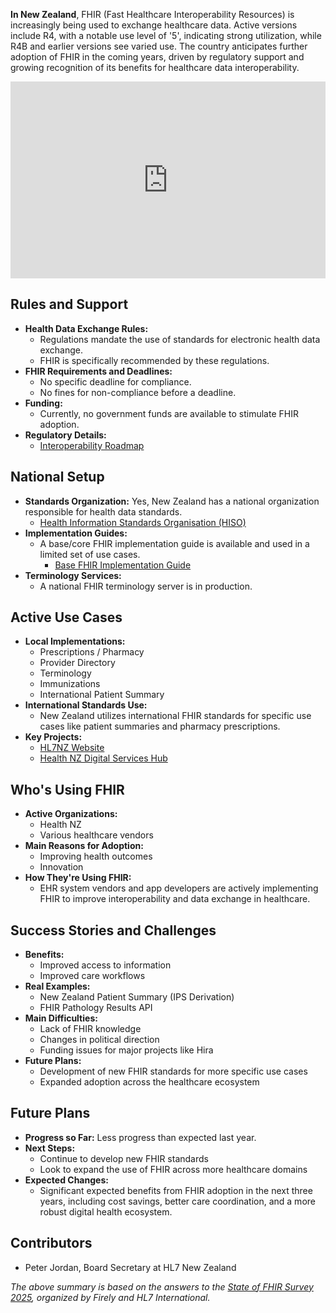 **In New Zealand**, FHIR (Fast Healthcare Interoperability Resources) is increasingly being used to exchange healthcare data. Active versions include R4, with a notable use level of '5', indicating strong utilization, while R4B and earlier versions see varied use. The country anticipates further adoption of FHIR in the coming years, driven by regulatory support and growing recognition of its benefits for healthcare data interoperability.

<iframe width="100%" height="315" src="https://www.youtube.com/embed/videoseries?si=tvnosIj9BJeLtvnP&amp;list=PLAPVWVA2xKFi9LXSdF2Uv5dRLrqSSgzPW" title="YouTube video player" frameborder="0" allow="accelerometer; autoplay; clipboard-write; encrypted-media; gyroscope; picture-in-picture; web-share" referrerpolicy="strict-origin-when-cross-origin" allowfullscreen></iframe>

## Rules and Support

- **Health Data Exchange Rules:**
  - Regulations mandate the use of standards for electronic health data exchange.
  - FHIR is specifically recommended by these regulations.
- **FHIR Requirements and Deadlines:**
  - No specific deadline for compliance.
  - No fines for non-compliance before a deadline.
- **Funding:**
  - Currently, no government funds are available to stimulate FHIR adoption.
- **Regulatory Details:**
  - [Interoperability Roadmap](https://www.tewhatuora.govt.nz/assets/Our-health-system/Digital-health/Health-information-standards/HISO-10083-2020-Interoperability-Roadmap.pdf)

## National Setup

- **Standards Organization:** Yes, New Zealand has a national organization responsible for health data standards.
  - [Health Information Standards Organisation (HISO)](https://tewhatuora.govt.nz/health-services-and-programmes/digital-health/data-and-digital-standards/health-information-standards-organisation-hiso)
- **Implementation Guides:**
  - A base/core FHIR implementation guide is available and used in a limited set of use cases.
    - [Base FHIR Implementation Guide](https://fhir.org.nz/ig/base/index.html)
- **Terminology Services:**
  - A national FHIR terminology server is in production.

## Active Use Cases

- **Local Implementations:**
  - Prescriptions / Pharmacy
  - Provider Directory
  - Terminology
  - Immunizations
  - International Patient Summary
- **International Standards Use:**
  - New Zealand utilizes international FHIR standards for specific use cases like patient summaries and pharmacy prescriptions.
- **Key Projects:**
  - [HL7NZ Website](https://hl7.org.nz/kiwis-on-fhir/)
  - [Health NZ Digital Services Hub](https://www.tewhatuora.govt.nz/health-services-and-programmes/digital-health/digital-services-hub)

## Who's Using FHIR

- **Active Organizations:**
  - Health NZ
  - Various healthcare vendors
- **Main Reasons for Adoption:**
  - Improving health outcomes
  - Innovation
- **How They're Using FHIR:**
  - EHR system vendors and app developers are actively implementing FHIR to improve interoperability and data exchange in healthcare.

## Success Stories and Challenges

- **Benefits:**
  - Improved access to information
  - Improved care workflows
- **Real Examples:**
  - New Zealand Patient Summary (IPS Derivation)
  - FHIR Pathology Results API
- **Main Difficulties:**
  - Lack of FHIR knowledge
  - Changes in political direction
  - Funding issues for major projects like Hira
- **Future Plans:**
  - Development of new FHIR standards for more specific use cases
  - Expanded adoption across the healthcare ecosystem

## Future Plans

- **Progress so Far:** Less progress than expected last year.
- **Next Steps:**
  - Continue to develop new FHIR standards
  - Look to expand the use of FHIR across more healthcare domains
- **Expected Changes:**
  - Significant expected benefits from FHIR adoption in the next three years, including cost savings, better care coordination, and a more robust digital health ecosystem.

## Contributors

- Peter Jordan, Board Secretary at HL7 New Zealand

*The above summary is based on the answers to the [State of FHIR Survey 2025](https://fire.ly/blog/the-state-of-fhir-in-2025/), organized by Firely and HL7 International.*